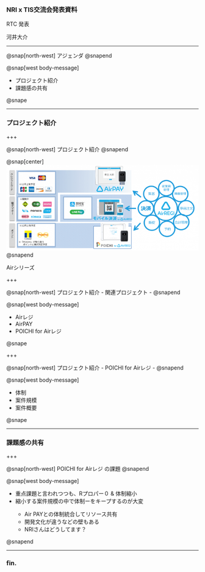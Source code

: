 ### NRI x TIS交流会発表資料


RTC 発表

河井大介


---

@snap[north-west]
アジェンダ
@snapend

@snap[west body-message]
<ul>
  <li>プロジェクト紹介</li>
  <li>課題感の共有</li>
</ul>
@snape

---

### プロジェクト紹介

+++

@snap[north-west]
プロジェクト紹介
@snapend

@snap[center]
![Logo](assets/img/air_series.png)
@snapend

Airシリーズ

+++

@snap[north-west]
プロジェクト紹介 - 関連プロジェクト - 
@snapend

@snap[west body-message]
<ul>
  <li>Airレジ</li>
  <li>AirPAY</li>
  <li>POICHI for Airレジ</li>
</ul>
@snape

+++

@snap[north-west]
プロジェクト紹介 - POICHI for Airレジ - 
@snapend

@snap[west body-message]
<ul>
  <li>体制</li>
  <li>案件規模</li>
  <li>案件概要</li>
</ul>
@snape


---

### 課題感の共有

+++

@snap[north-west]
POICHI for Airレジ の課題
@snapend

@snap[west body-message]
<ul>
  <li>重点課題と言われつつも、Rプロパー０ & 体制縮小</li>
  <li>縮小する案件規模の中で体制ーをキープするのが大変</li>
    <ul>
      <li>Air PAYとの体制統合してリソース共有</li>
      <li>開発文化が違うなどの壁もある</li>
      <li>NRIさんはどうしてます？</li>
    </ul>
</ul>
@snapend

---

### fin.
